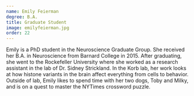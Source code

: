 ```yaml
---
name: Emily Feierman
degree: B.A.
title: Graduate Student
image: emilyfeierman.jpg
order: 22
---
```

Emily is a PhD student in the Neuroscience Graduate Group. She received her B.A. in Neuroscience from Barnard College in 2015. After graduating, she went to the Rockefeller University where she worked as a research assistant in the lab of Dr. Sidney Strickland. In the Korb lab, her work looks at how histone variants in the brain affect everything from cells to behavior. Outside of lab, Emily likes to spend time with her two dogs, Toby and Milky, and is on a quest to master the NYTimes crossword puzzle.